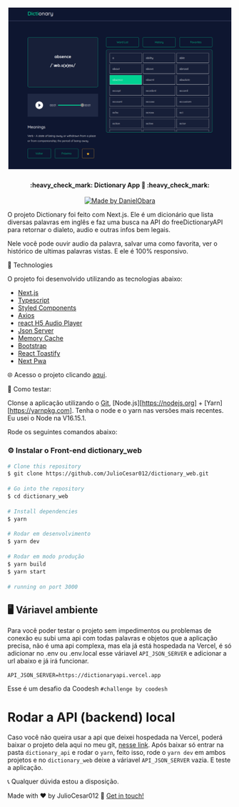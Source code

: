 <h1 align="center">
    <img alt="WebsitePortifólio" title="#Website Portifólio" src="./public/dictionary.png" width="500px" />
</h1>

<h4 align="center"> 
	:heavy_check_mark: Dictionary App 🚀 :heavy_check_mark:
</h4>
<p align="center">	
	
  <a href="https://www.linkedin.com/in/danielobara/">
    <img alt="Made by DanielObara" src="https://img.shields.io/badge/made%20by-JulioCesar012-%2304D361">
  </a>
</p>
<p align="center">
</p>

O projeto Dictionary foi feito com Next.js. Ele é um dicionário que lista diversas palavras em inglês e faz uma busca na API do freeDictionaryAPI para retornar o dialeto, audio e outras infos bem legais. 

Nele você pode ouvir audio da palavra, salvar uma como favorita, ver o histórico de ultimas palavras vistas.
E ele é 100% responsivo.

:rocket: Technologies

O projeto foi desenvolvido utilizando as tecnologias abaixo:

- [Next.js][nextjs]
- [Typescript][typescript]
- [Styled Components][styled-components]
- [Axios][axios]
- [react H5 Audio Player][reacth5]
- [Json Server][jsonserver]
- [Memory Cache][memorycache]
- [Bootstrap][bootstrap]
- [React Toastify][react-toastify]
- [Next Pwa][next-pwa]

:globe_with_meridians: Acesso o projeto clicando [aqui](https://juliofilho.me/).


:construction: Como testar:

Clonse a aplicação utilizando o [Git](https://git-scm.com), [Node.js][https://nodejs.org] + [Yarn][https://yarnpkg.com]. Tenha o node e o yarn nas versões mais recentes. Eu usei o Node na V16.15.1.

Rode os seguintes comandos abaixo:

### :gear: Instalar o Front-end dictionary_web

```bash
# Clone this repository
$ git clone https://github.com/JulioCesar012/dictionary_web.git

# Go into the repository
$ cd dictionary_web

# Install dependencies
$ yarn

# Rodar em desenvolvimento
$ yarn dev

# Rodar em modo produção
$ yarn build
$ yarn start

# running on port 3000
```

## :desktop_computer: Váriavel ambiente

Para você poder testar o projeto sem impedimentos ou problemas de conexão eu subi uma api com todas palavras e objetos que a aplicação precisa, não é uma api complexa, mas ela já está hospedada na Vercel, é só adicionar no .env ou .env.local esse váriavel `API_JSON_SERVER` e adicionar a url abaixo e já irá funcionar.

`API_JSON_SERVER=https://dictionaryapi.vercel.app`

Esse é um desafio da Coodesh `#challenge by coodesh`

# Rodar a API (backend) local

Caso você não queira usar a api que deixei hospedada na Vercel, poderá baixar o projeto dela aqui no meu git, [nesse link](https://www.linkedin.com/in/julio-cesar-filho-759653171/). Após baixar só entrar na pasta `dictionary_api` e rodar o `yarn`, feito isso, rode o `yarn dev` em ambos projetos e no `dictionary_web` deixe a váriavel `API_JSON_SERVER` vazia. E teste a aplicação.


:telephone_receiver: Qualquer dúvida estou a disposição.

Made with ♥ by JulioCesar012 :wave: [Get in touch!](https://www.linkedin.com/in/julio-cesar-filho-759653171/)

[nextjs]: https://nextjs.org
[typescript]: https://www.typescriptlang.org
[styled-components]: https://styled-components.com
[axios]: https://axios-http.com/ptbr/docs/intro
[reacth5]: https://www.npmjs.com/package/react-h5-audio-player
[jsonserver]: https://www.npmjs.com/package/json-server
[memorycache]: https://www.npmjs.com/package/memory-cache
[bootstrap]: https://reactstrap.github.io
[react-toastify]: https://fkhadra.github.io/react-toastify
[next-pwa]: https://www.npmjs.com/package/next-pwa
